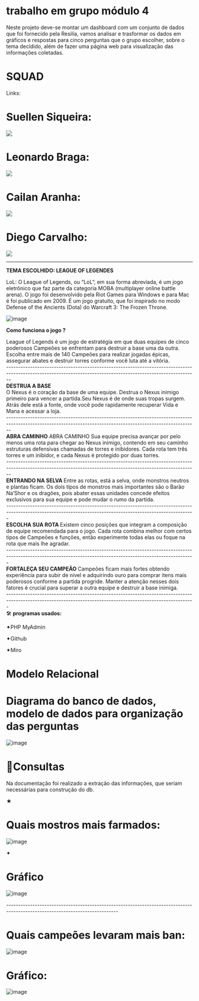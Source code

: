 #  trabalho em grupo módulo 4 

Neste projeto deve-se montar um dashboard com um conjunto de dados que foi fornecido pela Resilia, vamos analisar e trasformar os dados em gráficos e respostas para cinco perguntas que o grupo escolher, sobre o tema decidido, além de fazer uma página web para visualização das informações coletadas. 

<h1>SQUAD </h1>

Links:

<h1>Suellen Siqueira:</h1>
<div align="inline_block">
  <a href="https://www.linkedin.com/in/suellen-siqueira/" target="_blank"><img src="https://img.shields.io/badge/-LinkedIn-%230077B5?style=for-the-badge&logo=linkedin&logoColor=white" target="_blank"></a> 
 </a>
</div>


<h1>Leonardo Braga:</h1>
<div align="inline_block">
  <a href="https://www.linkedin.com/in/leonardo-braga-233776251/" target="_blank"><img src="https://img.shields.io/badge/-LinkedIn-%230077B5?style=for-the-badge&logo=linkedin&logoColor=white" target="_blank"></a> 
 </a>
</div>


<h1>Cailan Aranha:</h1>
<div align="inline_block">
  <a href="https://www.linkedin.com/in/cailan-aranha-081906251/" target="_blank"><img src="https://img.shields.io/badge/-LinkedIn-%230077B5?style=for-the-badge&logo=linkedin&logoColor=white" target="_blank"></a> 
 </a>
</div>

<h1>Diego Carvalho:</h1>
<div align="inline_block">
  <a href="https://www.linkedin.com/in/diego-carvalho-feitosa-4b3940252/" target="_blank"><img src="https://img.shields.io/badge/-LinkedIn-%230077B5?style=for-the-badge&logo=linkedin&logoColor=white" target="_blank"></a> 
 </a>
</div>

----------------------------------------------------------------------------------------------------------------------------------------------------------------

<div>
<B>TEMA ESCOLHIDO: LEAGUE OF LEGENDES</B>

 LoL: O League of Legends, ou “LoL“, em sua forma abreviada, é um jogo eletrônico que faz parte da categoria MOBA (multiplayer online battle arena). O jogo foi desenvolvido pela Riot Games para Windows e para Mac é foi publicado em 2009. É um jogo gratuito, que foi inspirado no modo Defense of the Ancients (Dota) do Warcraft 3: The Frozen Throne. 
</div>

<div> 

![image](https://user-images.githubusercontent.com/113906994/214722606-202d8896-6e0e-41d7-b611-cf5eb73b3bfb.png)

</div>

<b> Como funciona o jogo ?</b>

<div> 
League of Legends é um jogo de estratégia em que duas equipes de cinco poderosos Campeões se enfrentam para destruir a base uma da outra. Escolha entre mais de 140 Campeões para realizar jogadas épicas, assegurar abates e destruir torres conforme você luta até a vitória.
</div>
--------------------------------------------------------------------------------------------------------------------------------------------------------------
<div> 
<b>DESTRUA A BASE</b>
</div>
<div>
O Nexus é o coração da base de uma equipe. Destrua o Nexus inimigo primeiro para vencer a partida.Seu Nexus é de onde suas tropas surgem. Atrás dele está a fonte, onde você pode rapidamente recuperar Vida e Mana e acessar a loja.
</div>
--------------------------------------------------------------------------------------------------------------------------------------------------------------
<div> 
  <b> ABRA CAMINHO</b>
 ABRA CAMINHO
Sua equipe precisa avançar por pelo menos uma rota para chegar ao Nexus inimigo, contendo em seu caminho estruturas defensivas chamadas de torres e inibidores. Cada rota tem três torres e um inibidor, e cada Nexus é protegido por duas torres.
</div>
--------------------------------------------------------------------------------------------------------------------------------------------------------------
<div>
  <b>ENTRANDO NA SELVA </b>
 Entre as rotas, está a selva, onde monstros neutros e plantas ficam. Os dois tipos de monstros mais importantes são o Barão Na’Shor e os dragões, pois abater essas unidades concede efeitos exclusivos para sua equipe e pode mudar o rumo da partida.
</div>
-------------------------------------------------------------------------------------------------------------------------------------------------------------
<div> 
  <b>ESCOLHA SUA ROTA </b>
Existem cinco posições que integram a composição de equipe recomendada para o jogo. Cada rota combina melhor com certos tipos de Campeões e funções, então experimente todas elas ou foque na rota que mais lhe agradar.
</div>
-------------------------------------------------------------------------------------------------------------------------------------------------------------
<div> 
<b> FORTALEÇA SEU CAMPEÃO </b>
 Campeões ficam mais fortes obtendo experiência para subir de nível e adquirindo ouro para comprar itens mais poderosos conforme a partida progride. Manter a atenção nesses dois fatores é crucial para superar a outra equipe e destruir a base inimiga.
</div>
-------------------------------------------------------------------------------------------------------------------------------------------------------------

<div> 
🛠 <b>programas usados:</b>
  
✦PHP MyAdmin

✦Github

✦Miro
</div>

<h1>Modelo Relacional</h1>


<div>


  <b><h1> Diagrama do banco de dados, modelo de dados para organização das perguntas</b></h1>
  
![image](https://user-images.githubusercontent.com/113906994/215330611-525332ef-3d94-4ff4-af17-09a3ca231361.png)


</div>
<div>

<h1>📝Consultas</h1>
Na documentação foi realizado a extração das informações, que seriam necessárias para construção do db.

★ <h1>Quais mostros mais farmados:</h1>

![image](https://user-images.githubusercontent.com/113906994/215381180-bbeb43a2-62fd-4869-850c-4b4cfd86474b.png)

 
✦<h1> Gráfico </h1>

![image](https://user-images.githubusercontent.com/113906994/215381412-70f22b1a-d567-4c98-997a-8753ce0fe62e.png)
</div>
-----------------------------------------------------------------------------------------------------------------------------

<h1>Quais campeões levaram mais ban:</h1>

![image](https://user-images.githubusercontent.com/113906994/215389756-30ebe917-5fcc-4918-92b2-0819020aa6b0.png)


 <h1>Gráfico: </h1>
 
 
![image](https://user-images.githubusercontent.com/113906994/215391131-afe58df3-ee8d-495b-a4b2-60abffa31a04.png)


